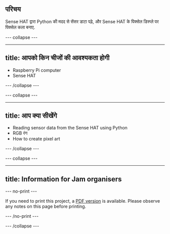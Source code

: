 ## परिचय

Sense HAT द्वारा Python की मदद से सेंसर डाटा पढ़े, और Sense HAT के पिक्सेल डिस्प्ले पर पिक्सेल कला बनाए.

\--- collapse \---

* * *

## title: आपको किन चीजों की आवश्यकता होगी

- Raspberry Pi computer
- Sense HAT

\--- /collapse \---

\--- collapse \---

* * *

## title: आप क्या सीखेंगे

- Reading sensor data from the Sense HAT using Python
- RGB रंग
- How to create pixel art

\--- /collapse \---

\--- collapse \---

* * *

## title: Information for Jam organisers

\--- no-print \---

If you need to print this project, a [PDF version](https://github.com/raspberrypilearning/jam-worksheets/raw/master/pdf/Sense-HAT-Sensors.pdf) is available. Please observe any notes on this page before printing.

\--- /no-print \---

\--- /collapse \---
